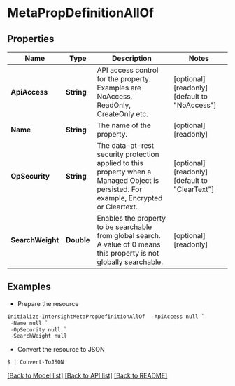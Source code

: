 # MetaPropDefinitionAllOf
## Properties

Name | Type | Description | Notes
------------ | ------------- | ------------- | -------------
**ApiAccess** | **String** | API access control for the property. Examples are NoAccess, ReadOnly, CreateOnly etc. | [optional] [readonly] [default to "NoAccess"]
**Name** | **String** | The name of the property. | [optional] [readonly] 
**OpSecurity** | **String** | The data-at-rest security protection applied to this property when a Managed Object is persisted. For example, Encrypted or Cleartext. | [optional] [readonly] [default to "ClearText"]
**SearchWeight** | **Double** | Enables the property to be searchable from global search. A value of 0 means this property is not globally searchable. | [optional] [readonly] 

## Examples

- Prepare the resource
```powershell
Initialize-IntersightMetaPropDefinitionAllOf  -ApiAccess null `
 -Name null `
 -OpSecurity null `
 -SearchWeight null
```

- Convert the resource to JSON
```powershell
$ | Convert-ToJSON
```

[[Back to Model list]](../README.md#documentation-for-models) [[Back to API list]](../README.md#documentation-for-api-endpoints) [[Back to README]](../README.md)

